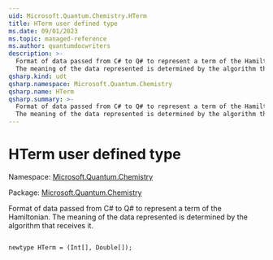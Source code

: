 ```yaml
---
uid: Microsoft.Quantum.Chemistry.HTerm
title: HTerm user defined type
ms.date: 09/01/2023
ms.topic: managed-reference
ms.author: quantumdocwriters
description: >-
  Format of data passed from C# to Q# to represent a term of the Hamiltonian.
  The meaning of the data represented is determined by the algorithm that receives it.
qsharp.kind: udt
qsharp.namespace: Microsoft.Quantum.Chemistry
qsharp.name: HTerm
qsharp.summary: >-
  Format of data passed from C# to Q# to represent a term of the Hamiltonian.
  The meaning of the data represented is determined by the algorithm that receives it.
---
```


# HTerm user defined type

Namespace: [Microsoft.Quantum.Chemistry](xref:Microsoft.Quantum.Chemistry)

Package: [Microsoft.Quantum.Chemistry](https://nuget.org/packages/Microsoft.Quantum.Chemistry)


Format of data passed from C# to Q# to represent a term of the Hamiltonian.The meaning of the data represented is determined by the algorithm that receives it.

```qsharp

newtype HTerm = (Int[], Double[]);
```

